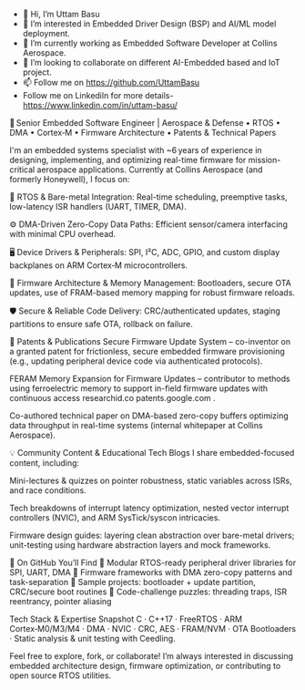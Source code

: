 - 👋 Hi, I’m  Uttam Basu
- 👀 I’m interested in Embedded Driver Design (BSP) and AI/ML model deployment.
- 🌱 I’m currently working as Embedded Software Developer at Collins Aerospace.
- 💞️ I’m looking to collaborate on different AI-Embedded based and IoT project.
- 📫 Follow me on https://github.com/UttamBasu
- Follow me on Linkediln for more details- https://www.linkedin.com/in/uttam-basu/


🔧 Senior Embedded Software Engineer | Aerospace & Defense • RTOS • DMA • Cortex‑M • Firmware Architecture • Patents & Technical Papers

I'm an embedded systems specialist with ~6 years of experience in designing, implementing, and optimizing real-time firmware for mission-critical aerospace applications. Currently at Collins Aerospace (and formerly Honeywell), I focus on:

🧠 RTOS & Bare-metal Integration: Real-time scheduling, preemptive tasks, low-latency ISR handlers (UART, TIMER, DMA).

⚙️ DMA-Driven Zero-Copy Data Paths: Efficient sensor/camera interfacing with minimal CPU overhead.

🖥️ Device Drivers & Peripherals: SPI, I²C, ADC, GPIO, and custom display backplanes on ARM Cortex‑M microcontrollers.

💾 Firmware Architecture & Memory Management: Bootloaders, secure OTA updates, use of FRAM-based memory mapping for robust firmware reloads.

🛡️ Secure & Reliable Code Delivery: CRC/authenticated updates, staging partitions to ensure safe OTA, rollback on failure.

📄 Patents & Publications
Secure Firmware Update System – co-inventor on a granted patent for frictionless, secure embedded firmware provisioning (e.g., updating peripheral device code via authenticated protocols).

FERAM Memory Expansion for Firmware Updates – contributor to methods using ferroelectric memory to support in-field firmware updates with continuous access 
researchid.co
patents.google.com
.

Co-authored technical paper on DMA-based zero-copy buffers optimizing data throughput in real-time systems (internal whitepaper at Collins Aerospace).

💡 Community Content & Educational Tech Blogs
I share embedded-focused content, including:

Mini-lectures & quizzes on pointer robustness, static variables across ISRs, and race conditions.

Tech breakdowns of interrupt latency optimization, nested vector interrupt controllers (NVIC), and ARM SysTick/syscon intricacies.

Firmware design guides: layering clean abstraction over bare-metal drivers; unit-testing using hardware abstraction layers and mock frameworks.

🚀 On GitHub You’ll Find
🔹 Modular RTOS-ready peripheral driver libraries for SPI, UART, DMA
🔹 Firmware frameworks with DMA zero-copy patterns and task-separation
🔹 Sample projects: bootloader + update partition, CRC/secure boot routines
🔹 Code-challenge puzzles: threading traps, ISR reentrancy, pointer aliasing

Tech Stack & Expertise Snapshot
C · C++17 · FreeRTOS · ARM Cortex‑M0/M3/M4 · DMA · NVIC · CRC, AES · FRAM/NVM · OTA Bootloaders · Static analysis & unit testing with Ceedling.

Feel free to explore, fork, or collaborate! I’m always interested in discussing embedded architecture design, firmware optimization, or contributing to open source RTOS utilities.

